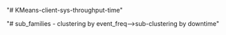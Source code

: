"# KMeans-client-sys-throughput-time" 

"# sub_families - clustering by event_freq-->sub-clustering by downtime"
